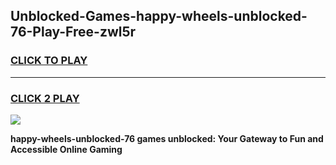 
## Unblocked-Games-happy-wheels-unblocked-76-Play-Free-zwl5r
<h3>
<a href="https://premium76.site?title=happy-wheels-unblocked-76&ref=19M">CLICK TO PLAY</a></h3>
<hr>

<h3>
<a href="https://premium76.site?title=happy-wheels-unblocked-76&ref=19M">CLICK 2 PLAY</a>
  
</h3>

<a href="https://premium76.site?title=happy-wheels-unblocked-76&ref=19M"><img src="https://clearcache.store/games.png"></a>


**happy-wheels-unblocked-76 games unblocked: Your Gateway to Fun and Accessible Online Gaming**
